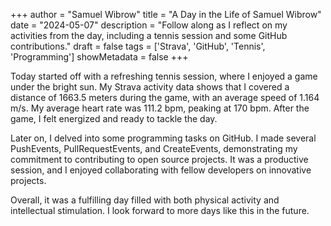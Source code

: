 +++
author = "Samuel Wibrow"
title = "A Day in the Life of Samuel Wibrow"
date = "2024-05-07"
description = "Follow along as I reflect on my activities from the day, including a tennis session and some GitHub contributions."
draft = false
tags = ['Strava', 'GitHub', 'Tennis', 'Programming']
showMetadata = false
+++

Today started off with a refreshing tennis session, where I enjoyed a game under the bright sun. My Strava activity data shows that I covered a distance of 1663.5 meters during the game, with an average speed of 1.164 m/s. My average heart rate was 111.2 bpm, peaking at 170 bpm. After the game, I felt energized and ready to tackle the day.

Later on, I delved into some programming tasks on GitHub. I made several PushEvents, PullRequestEvents, and CreateEvents, demonstrating my commitment to contributing to open source projects. It was a productive session, and I enjoyed collaborating with fellow developers on innovative projects.

Overall, it was a fulfilling day filled with both physical activity and intellectual stimulation. I look forward to more days like this in the future.
